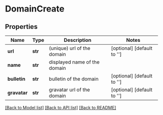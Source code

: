 # DomainCreate

## Properties
Name | Type | Description | Notes
------------ | ------------- | ------------- | -------------
**url** | **str** | (unique) url of the domain | [optional] [default to '']
**name** | **str** | displayed name of the domain | 
**bulletin** | **str** | bulletin of the domain | [optional] [default to '']
**gravatar** | **str** | gravatar url of the domain | [optional] [default to '']

[[Back to Model list]](../README.md#documentation-for-models) [[Back to API list]](../README.md#documentation-for-api-endpoints) [[Back to README]](../README.md)

